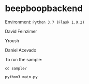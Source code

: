 # beepboopbackend

Environment: `Python 3.7 (Flask 1.0.2)`

David Feinzimer

Yroush

Daniel Acevado

To run the sample:

`cd sample/`

`python3 main.py`



